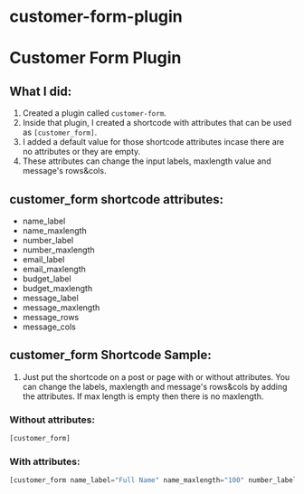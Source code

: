 # customer-form-plugin

# Customer Form Plugin

## What I did:

1. Created a plugin called `customer-form`.
2. Inside that plugin, I created a shortcode with attributes that can be used as `[customer_form]`.
3. I added a default value for those shortcode attributes incase there are no attributes or they are empty.
4. These attributes can change the input labels, maxlength value and message's rows&cols.

## customer_form shortcode attributes:

* name_label
* name_maxlength
* number_label
* number_maxlength
* email_label
* email_maxlength
* budget_label
* budget_maxlength
* message_label
* message_maxlength
* message_rows
* message_cols

## customer_form Shortcode Sample:
1. Just put the shortcode on a post or page with or without attributes. You can change the labels, maxlength and message's rows&cols by adding the attributes. If max length is empty then there is no maxlength.

### Without attributes:
```php
[customer_form]
```

### With attributes:
```php
[customer_form name_label="Full Name" name_maxlength="100" number_label="Phone Number" number_maxlength="100" email_label="Email Address" email_maxlength="100" budget_label="Desired Budger" budget_maxlength="100" message_label="Message" message_maxlength="100" message_rows="10" message_cols="6"]
```
